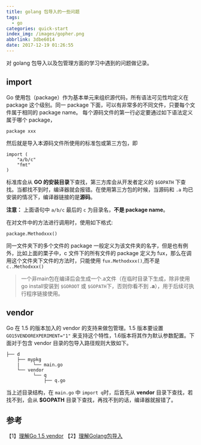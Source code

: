 ```yaml
---
title: golang 包导入的一些问题
tags:
  - go
categories: quick-start
index_img: /images/gopher.png
abbrlink: 3dbe6014
date: 2017-12-19 01:26:55
---
```

对 golang 包导入以及包管理方面的学习中遇到的问题做记录。
<!--more-->
## import
Go 使用包（package）作为基本单元来组织源代码，所有语法可见性均定义在 package 这个级别。同一 package 下面，可以有非常多的不同文件，只要每个文件属于相同的 package name。
每个源码文件的第一行必定要通过如下语法定义属于哪个 package，

```
package xxx
```
然后就是导入本源码文件所使用的标准包或第三方包，即

```
import (
    "a/b/c"
    "fmt"
)
```
标准库会从 **GO 的安装目录**下查找，第三方库会从开发者定义的 `$GOPATH` 下查找。当都找不到时，编译器就会报错。在使用第三方包的时候，当源码和 `.a` 均已安装的情况下，编译器链接的是**源码**。

**注意：** 上面语句中 `a/b/c` 最后的 `c` 为目录名，**不是 package name**。

在对文件中的方法进行调用时，使用如下格式:

```
package.Methodxxx()
```
同一文件夹下的多个文件的 package 一般定义为该文件夹的名字，但是也有例外，比如上面的栗子中，c 文件下的所有文件的 package 定义为 fux，那么在调用这个文件夹下文件的方法时，只能使用 `fux.Methodxxx()`,而不是 `c..Methodxxx()`

> 一个非main包在编译后会生成一个.a文件（在临时目录下生成，除非使用go install安装到 `$GOROOT` 或 `$GOPATH`下，否则你看不到 **.a**），用于后续可执行程序链接使用。

## vendor
Go 在 1.5 的版本加入的 vendor 的支持来做包管理。1.5 版本要设置 `GO15VENDOREXPERIMENT="1"` 来支持这个特性，1.6版本将其作为默认参数配置。下面对于包含 vendor 目录的包导入路径规则大致如下。

```
├── d
    ├── mypkg
    |     └── main.go
    └── vendor
          └── q
              ├── q.go
```
当上述目录结构，在 `main.go` 中 `import q`时，后首先从 **vendor** 目录下查找，若找不到，会从 **$GOPATH** 目录下查找，再找不到的话，编译器就报错了。

## 参考
【1】[理解Go 1.5 vendor](http://tonybai.com/2015/07/31/understand-go15-vendor/)
【2】[理解Golang包导入](http://tonybai.com/2015/03/09/understanding-import-packages/)
